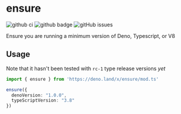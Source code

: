 # ensure

![github ci](https://github.com/eankeen/ensure/workflows/Test%20CI/badge.svg?branch=master) ![github badge](https://img.shields.io/github/license/eankeen/ensure) ![gitHub issues](https://img.shields.io/github/issues/eankeen/ensure)

Ensure you are running a minimum version of Deno, Typescript, or V8

## Usage

Note that it hasn't been tested with `rc-1` type release versions _yet_

```ts
import { ensure } from 'https://deno.land/x/ensure/mod.ts'

ensure({
  denoVersion: "1.0.0",
  typeScriptVersion: "3.8"
})
```


